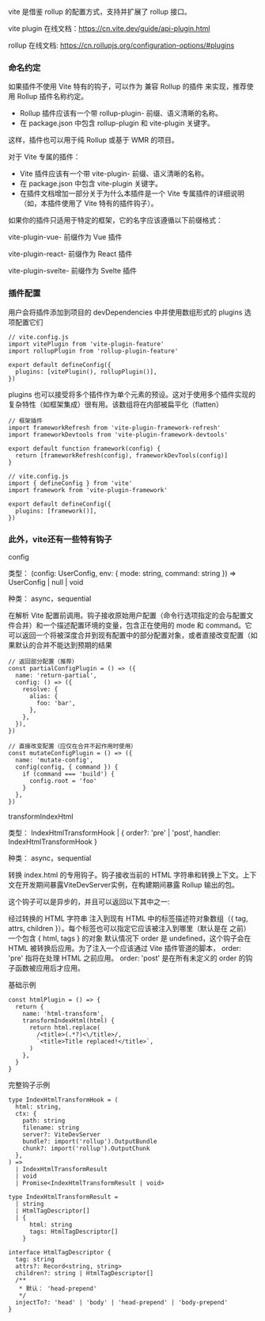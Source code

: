 vite 是借鉴 rollup 的配置方式，支持并扩展了 rollup 接口。

vite plugin 在线文档：https://cn.vite.dev/guide/api-plugin.html

rollup 在线文档: https://cn.rollupjs.org/configuration-options/#plugins


### 命名约定

如果插件不使用 Vite 特有的钩子，可以作为 兼容 Rollup 的插件 来实现，推荐使用 Rollup 插件名称约定。

- Rollup 插件应该有一个带 rollup-plugin- 前缀、语义清晰的名称。
- 在 package.json 中包含 rollup-plugin 和 vite-plugin 关键字。

这样，插件也可以用于纯 Rollup 或基于 WMR 的项目。

对于 Vite 专属的插件：

- Vite 插件应该有一个带 vite-plugin- 前缀、语义清晰的名称。
- 在 package.json 中包含 vite-plugin 关键字。
- 在插件文档增加一部分关于为什么本插件是一个 Vite 专属插件的详细说明（如，本插件使用了 Vite 特有的插件钩子）。
  
如果你的插件只适用于特定的框架，它的名字应该遵循以下前缀格式：

vite-plugin-vue- 前缀作为 Vue 插件

vite-plugin-react- 前缀作为 React 插件

vite-plugin-svelte- 前缀作为 Svelte 插件


### 插件配置

用户会将插件添加到项目的 devDependencies 中并使用数组形式的 plugins 选项配置它们

```
// vite.config.js
import vitePlugin from 'vite-plugin-feature'
import rollupPlugin from 'rollup-plugin-feature'

export default defineConfig({
  plugins: [vitePlugin(), rollupPlugin()],
})
```

plugins 也可以接受将多个插件作为单个元素的预设。这对于使用多个插件实现的复杂特性（如框架集成）很有用。该数组将在内部被扁平化（flatten）
```
// 框架插件
import frameworkRefresh from 'vite-plugin-framework-refresh'
import frameworkDevtools from 'vite-plugin-framework-devtools'

export default function framework(config) {
  return [frameworkRefresh(config), frameworkDevTools(config)]
}
```

```
// vite.config.js
import { defineConfig } from 'vite'
import framework from 'vite-plugin-framework'

export default defineConfig({
  plugins: [framework()],
})
```

### 此外，vite还有一些特有钩子

config

类型： (config: UserConfig, env: { mode: string, command: string }) => UserConfig | null | void

种类： async，sequential

在解析 Vite 配置前调用。钩子接收原始用户配置（命令行选项指定的会与配置文件合并）和一个描述配置环境的变量，包含正在使用的 mode 和 command。它可以返回一个将被深度合并到现有配置中的部分配置对象，或者直接改变配置（如果默认的合并不能达到预期的结果

```
// 返回部分配置（推荐）
const partialConfigPlugin = () => ({
  name: 'return-partial',
  config: () => ({
    resolve: {
      alias: {
        foo: 'bar',
      },
    },
  }),
})

// 直接改变配置（应仅在合并不起作用时使用）
const mutateConfigPlugin = () => ({
  name: 'mutate-config',
  config(config, { command }) {
    if (command === 'build') {
      config.root = 'foo'
    }
  },
})
```

transformIndexHtml

类型： IndexHtmlTransformHook | { order?: 'pre' | 'post', handler: IndexHtmlTransformHook }

种类： async，sequential

转换 index.html 的专用钩子。钩子接收当前的 HTML 字符串和转换上下文。上下文在开发期间暴露ViteDevServer实例，在构建期间暴露 Rollup 输出的包。

这个钩子可以是异步的，并且可以返回以下其中之一:

经过转换的 HTML 字符串
注入到现有 HTML 中的标签描述符对象数组（{ tag, attrs, children }）。每个标签也可以指定它应该被注入到哪里（默认是在 <head> 之前）
一个包含 { html, tags } 的对象
默认情况下 order 是 undefined，这个钩子会在 HTML 被转换后应用。为了注入一个应该通过 Vite 插件管道的脚本， order: 'pre' 指将在处理 HTML 之前应用。 order: 'post' 是在所有未定义的 order 的钩子函数被应用后才应用。

基础示例
```
const htmlPlugin = () => {
  return {
    name: 'html-transform',
    transformIndexHtml(html) {
      return html.replace(
        /<title>(.*?)<\/title>/,
        `<title>Title replaced!</title>`,
      )
    },
  }
}
```

完整钩子示例

```
type IndexHtmlTransformHook = (
  html: string,
  ctx: {
    path: string
    filename: string
    server?: ViteDevServer
    bundle?: import('rollup').OutputBundle
    chunk?: import('rollup').OutputChunk
  },
) =>
  | IndexHtmlTransformResult
  | void
  | Promise<IndexHtmlTransformResult | void>

type IndexHtmlTransformResult =
  | string
  | HtmlTagDescriptor[]
  | {
      html: string
      tags: HtmlTagDescriptor[]
    }

interface HtmlTagDescriptor {
  tag: string
  attrs?: Record<string, string>
  children?: string | HtmlTagDescriptor[]
  /**
   * 默认： 'head-prepend'
   */
  injectTo?: 'head' | 'body' | 'head-prepend' | 'body-prepend'
}
```
